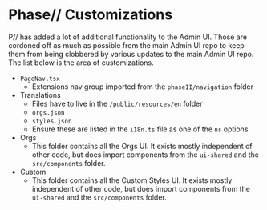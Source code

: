 # Phase// Customizations

P// has added a lot of additional functionality to the Admin UI. Those are cordoned off as much as possible from the main Admin UI repo to keep them from being clobbered by various updates to the main Admin UI repo. The list below is the area of customizations.

- `PageNav.tsx`
  - Extensions nav group imported from the `phaseII/navigation` folder
- Translations
  - Files have to live in the `/public/resources/en` folder
  - `orgs.json`
  - `styles.json`
  - Ensure these are listed in the `i18n.ts` file as one of the `ns` options
- Orgs
  - This folder contains all the Orgs UI. It exists mostly independent of other code, but does import components from the `ui-shared` and the `src/components` folder.
- Custom
  - This folder contains all the Custom Styles UI. It exists mostly independent of other code, but does import components from the `ui-shared` and the `src/components` folder.
